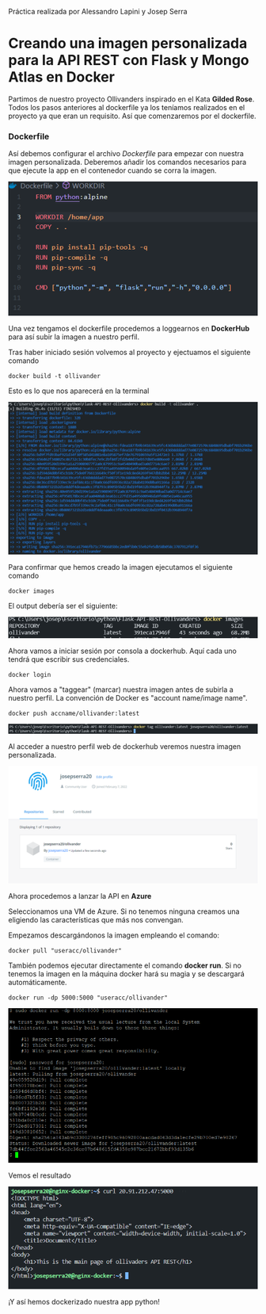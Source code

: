 Práctica realizada por Alessandro Lapini y Josep Serra

# Creando una imagen personalizada para la API REST con Flask y Mongo Atlas en Docker

Partimos de nuestro proyecto Ollivanders inspirado en el Kata **Gilded Rose**. Todos los pasos anteriores al dockerfile ya los teníamos realizados en el proyecto ya que eran un requisito. Así que comenzaremos por el dockerfile.

### Dockerfile

Así debemos configurar el archivo *Dockerfile* para empezar con nuestra imagen personalizada. Deberemos añadir los comandos necesarios para que ejecute la app en el contenedor cuando se corra la imagen.

![dockerfile](/images/dockerfile.PNG)

Una vez tengamos el dockerfile procedemos a loggearnos en **DockerHub** para así subir la imagen a nuestro perfil. 

Tras haber iniciado sesión volvemos al proyecto y ejectuamos el siguiente comando

``` 
docker build -t ollivander 
```

Esto es lo que nos aparecerá en la terminal

![docker_build](/images/build.PNG)

Para confirmar que hemos creado la imagen ejecutamos el siguiente comando

``` 
docker images
```

El output debería ser el siguiente:

![docker_images](/images/images.PNG)

Ahora vamos a iniciar sesión por consola a dockerhub. Aquí cada uno tendrá que escribir sus credenciales.

``` 
docker login
```

Ahora vamos a "taggear" (marcar) nuestra imagen antes de subirla a nuestro perfil. La convención de Docker es "account name/image name".

``` 
docker push accname/ollivander:latest
```
![docker_profile](/images/tag.PNG)

Al acceder a nuestro perfil web de dockerhub veremos nuestra imagen personalizada.

![docker_push](/images/vpsuh.PNG)

Ahora procedemos a lanzar la API en **Azure**

Seleccionamos una VM de Azure. Si no tenemos ninguna creamos una eligiendo las características que más nos convengan.

Empezamos descargándonos la imagen empleando el comando:

``` 
docker pull "useracc/ollivander"
```

También podemos ejecutar directamente el comando **docker run**. Si no tenemos la imagen en la máquina docker hará su magia y se descargará automáticamente.

``` 
docker run -dp 5000:5000 "useracc/ollivander"
```

![docker_run](/images/docker-run.PNG)

Vemos el resultado 

![salida](images/salida.PNG)

¡Y así hemos dockerizado nuestra app python!